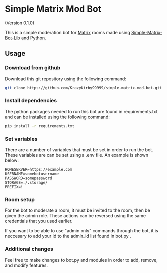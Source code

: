 # Simple Matrix Mod Bot
(Version 0.1.0)

This is a simple moderation bot for [Matrix](matrix.org) rooms made using [Simple-Matrix-Bot-Lib](https://github.com/KrazyKirby99999/simple-matrix-bot-lib) and Python.


## Usage

### Download from github
Download this git repository using the following command:
```bash
git clone https://github.com/KrazyKirby99999/simple-matrix-mod-bot.git
```

### Install dependencies
The python packages needed to run this bot are found in requirements.txt and can be installed using the following command:
```bash
pip install -r requirements.txt
```

### Set variables
There are a number of variables that must be set in order to run the bot. These variables are can be set using a .env file. An example is shown below:
```
HOMESERVER=https://example.com
USERNAME=somebotusername
PASSWORD=somepassword
STORAGE=./.storage/
PREFIX=!
```

### Room setup
For the bot to moderate a room, it must be invited to the room, then be given the admin role. These actions can be reversed using the same credentials that you used earlier.

If you want to be able to use "admin only" commands through the bot, it is neccesary to add your id to the admin_id list found in bot.py .

### Additional changes
Feel free to make changes to bot.py and modules in order to add, remove, and modify features.
